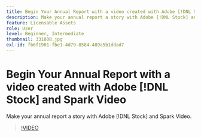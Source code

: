 ```yaml
---
title: Begin Your Annual Report with a video created with Adobe [!DNL Stock] and Spark Video
description: Make your annual report a story with Adobe [!DNL Stock] and Spark Video
feature: Licensable Assets
role: User
level: Beginner, Intermediate
thumbnail: 331808.jpg
exl-id: fb6f1901-fbe1-4d79-8584-489a5b1ddad7
---
```

# Begin Your Annual Report with a video created with Adobe [!DNL Stock] and Spark Video

Make your annual report a story with Adobe [!DNL Stock] and Spark Video.

>[!VIDEO](https://video.tv.adobe.com/v/331808?hidetitle=true)
